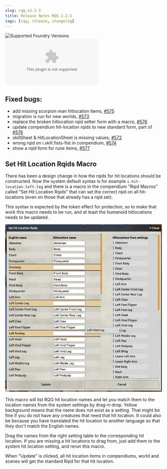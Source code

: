 ```yaml
---
slug: rqg-v2.2.5
title: Release Notes RQG 2.2.5
tags: [rqg, release, changelog]
---
```


![Supported Foundry Versions](https://img.shields.io/endpoint?url=https://foundryshields.com/version?url=https://github.com/sun-dragon-cult/fvtt-system-rqg/releases/download/v2.2.5/system.json)
![Download Count](https://img.shields.io/github/downloads/sun-dragon-cult/fvtt-system-rqg/v2.2.5/rqg.zip)

## Fixed bugs:

- add missing scorpion man hitlocation
  items, [#575](https://github.com/sun-dragon-cult/fvtt-system-rqg/issues/575)
- migration is run for new
  worlds, [#573](https://github.com/sun-dragon-cult/fvtt-system-rqg/issues/573)
- replace the broken hitlocation rqid setter form with a macro,
  [#576](https://github.com/sun-dragon-cult/fvtt-system-rqg/issues/576)
- update compendium hit-location rqids to new standard form, part of
  [#576](https://github.com/sun-dragon-cult/fvtt-system-rqg/issues/576)
- skillSheet & HitLocationSheet is missing
  values, [#572](https://github.com/sun-dragon-cult/fvtt-system-rqg/issues/572)
- wrong rqid on i.skill.fists-fist in compendium,
  [#574](https://github.com/sun-dragon-cult/fvtt-system-rqg/issues/574)
- show a rqid form for rune items,
  [#577](https://github.com/sun-dragon-cult/fvtt-system-rqg/issues/577)

## Set Hit Location Rqids Macro

There has been a design change in how the rqids for hit locations should be constructed. Now the
system default syntax is for example `i.hit-location.left-leg` and there is a macro in the
compendium "Rqid Macros" called "Set Hit Location Rqids" that can set the correct rqid on all
hit-locations (even on those that already has a rqid set).

This syntax is expected by the token effect for protection, so to make that work this macro needs to
be run, and at least the humanoid hitlocations needs to be updated.

![](hit-location-rqid-dialog.jpg)

This macro will list RQG hit location names and let you match them to the location names from the
system settings by drag-n-drop. Yellow background means that the name does not exist as a setting.
That might be fine if you do not have any creatures that need that hit location. It could also be
because you have translated the hit location to another language so that they don't match the
English names.

Drag the names from the right setting table to the corresponding hit location. If you are missing a
hit locations to drag from, just add them to the system hit location setting, and rerun this macro.

When "Update" is clicked, all hit location items in compendiums, world and scenes will get the
standard Rqid for that hit location.
